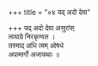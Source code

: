 +++
title = "०४ यद् अदो देवा"

+++
यद् अदो देवा असुरांस्  
त्वयाग्रे निरकृण्वत ।  
तस्माद् अधि त्वम् ओषधे  
अपामार्गो अजायथाः ॥